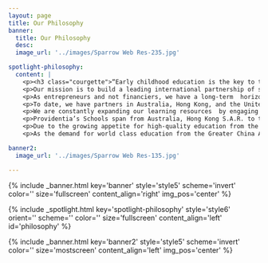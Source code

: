 ```yaml
---
layout: page
title: Our Philosophy
banner:
  title: Our Philosophy
  desc:
  image_url: '../images/Sparrow Web Res-235.jpg'

spotlight-philosophy:
  content: |
    <p><h3 class="courgette">“Early childhood education is the key to the betterment of society.”</h3><br> <span class="motto">— maria montessori</span></p>
    <p>Our mission is to build a leading international partnership of schools and educators.</p>
    <p>As entrepreneurs and not financiers, we have a long-term  horizon and have been patiently seeking the best and most reputable partners in our global search. </p>
    <p>To date, we have partners in Australia, Hong Kong, and the United Kingdom.</p>
    <p>We are constantly expanding our learning resources  by engaging with new perspectives and teaching methodologies across the world. The Providentia team’s diverse  background and own educational experiences means we are passionate about our group and constantly searching for the best-in-class partners.</p>
    <p>Providentia’s Schools span from Australia, Hong Kong S.A.R. to the United Kingdom with a global focus to centralise our education teaching methods to serve the needs of families and students in such areas.</p>
    <p>Due to the growing appetite for high-quality education from the Greater China Area, Providentia also devotes itself to connect its high quality education platforms in the above countries and regions with students from the Great China Area through various exchange and study abroad programs.</p>
    <p>As the demand for world class education from the Greater China Area grows, Providentia is also connecting students with exchange and study abroad programs with our schools.</p>

banner2:
  image_url: '../images/Sparrow Web Res-135.jpg'

---
```

<!-- Welcome Banner -->
{% include _banner.html key='banner' style='style5' scheme='invert' color='' size='fullscreen' content_align='right' img_pos='center' %}

<!-- Our Philosophy -->
{% include _spotlight.html key='spotlight-philosophy' style='style6' orient='' scheme='' color='' size='fullscreen' content_align='left' id='philosophy' %}

<!-- Banner2 -->
{% include _banner.html key='banner2' style='style5' scheme='invert' color='' size='mostscreen' content_align='left' img_pos='center' %}

  